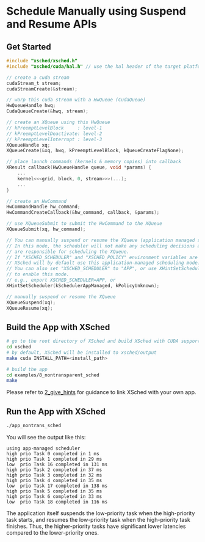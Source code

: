 # Schedule Manually using Suspend and Resume APIs

## Get Started

```c
#include "xsched/xsched.h"
#include "xsched/cuda/hal.h" // use the hal header of the target platform

// create a cuda stream
cudaStream_t stream;
cudaStreamCreate(&stream);

// warp this cuda stream with a HwQueue (CudaQueue)
HwQueueHandle hwq;
CudaQueueCreate(&hwq, stream);

// create an XQueue using this HwQueue
// kPreemptLevelBlock     : level-1
// kPreemptLevelDeactivate: level-2
// kPreemptLevelInterrupt : level-3
XQueueHandle xq;
XQueueCreate(&xq, hwq, kPreemptLevelBlock, kQueueCreateFlagNone);

// place launch commands (kernels & memory copies) into callback
XResult callback(HwQueueHandle queue, void *params) {
    ...
    kernel<<<grid, block, 0, stream>>>(...);
    ...
}

// create an HwCommand
HwCommandHandle hw_command;
HwCommandCreateCallback(&hw_command, callback, &params);

// use XQueueSubmit to submit the HwCommand to the XQueue
XQueueSubmit(xq, hw_command);

// You can manually suspend or resume the XQueue (application managed scheduling mode).
// In this mode, the scheduler will not make any scheduling decisions and apps
// are responsible for scheduling the XQueue.
// If "XSCHED_SCHEDULER" and "XSCHED_POLICY" environment variables are not set,
// XSched will by default use this application-managed scheduling mode.
// You can also set "XSCHED_SCHEDULER" to "APP", or use XHintSetScheduler()
// to enable this mode.
// e.g., export XSCHED_SCHEDULER=APP, or
XHintSetScheduler(kSchedulerAppManaged, kPolicyUnknown);

// manually suspend or resume the XQueue
XQueueSuspend(xq);
XQueueResume(xq);
```

## Build the App with XSched

```bash
# go to the root directory of XSched and build XSched with CUDA support
cd xsched
# by default, XSched will be installed to xsched/output
make cuda INSTALL_PATH=<install_path>

# build the app
cd examples/8_nontransparent_sched
make
```

Please refer to [2_give_hints](../2_give_hints/README.md#link-xsched-with-your-own-app) for guidance to link XSched with your own app.

## Run the App with XSched

```bash
./app_nontrans_sched
```

You will see the output like this:

```
using app-managed scheduler
high prio Task 0 completed in 1 ms
high prio Task 1 completed in 29 ms
low  prio Task 16 completed in 131 ms
high prio Task 2 completed in 37 ms
high prio Task 3 completed in 32 ms
high prio Task 4 completed in 35 ms
low  prio Task 17 completed in 138 ms
high prio Task 5 completed in 35 ms
high prio Task 6 completed in 33 ms
low  prio Task 18 completed in 116 ms
```

The application itself suspends the low-priority task when the high-priority task starts,
and resumes the low-priority task when the high-priority task finishes.
Thus, the higher-priority tasks have significant lower latencies compared to the lower-priority ones.
